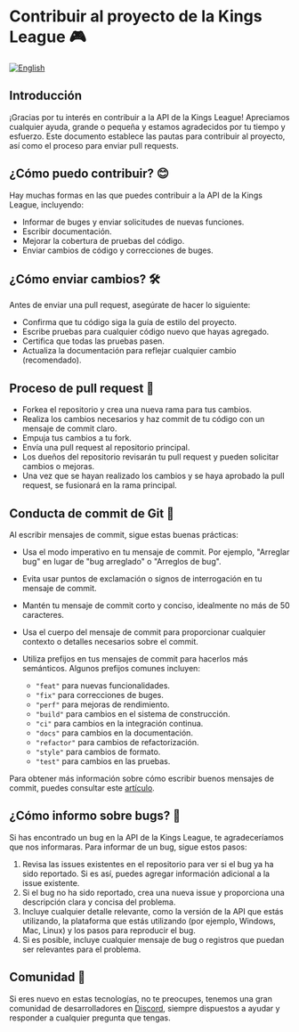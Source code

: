 

# Contribuir al proyecto de la Kings League 🎮

[![English](https://img.shields.io/badge/language-English-blue.svg)](CONTRIBUTING.md)

## Introducción

¡Gracias por tu interés en contribuir a la API de la Kings League! Apreciamos cualquier ayuda, grande o pequeña y estamos agradecidos por tu tiempo y esfuerzo. Este documento establece las pautas para contribuir al proyecto, así como el proceso para enviar pull requests.

## ¿Cómo puedo contribuir? 😊

Hay muchas formas en las que puedes contribuir a la API de la Kings League, incluyendo:

- Informar de buges y enviar solicitudes de nuevas funciones.
- Escribir documentación.
- Mejorar la cobertura de pruebas del código.
- Enviar cambios de código y correcciones de buges.

## ¿Cómo enviar cambios? 🛠

Antes de enviar una pull request, asegúrate de hacer lo siguiente:

- Confirma que tu código siga la guía de estilo del proyecto.
- Escribe pruebas para cualquier código nuevo que hayas agregado.
- Certifica que todas las pruebas pasen.
- Actualiza la documentación para reflejar cualquier cambio (recomendado).

## Proceso de pull request 🚀

- Forkea el repositorio y crea una nueva rama para tus cambios.
- Realiza los cambios necesarios y haz commit de tu código con un mensaje de commit claro.
- Empuja tus cambios a tu fork.
- Envía una pull request al repositorio principal.
- Los dueños del repositorio revisarán tu pull request y pueden solicitar cambios o mejoras.
- Una vez que se hayan realizado los cambios y se haya aprobado la pull request, se fusionará en la rama principal.

## Conducta de commit de Git 📝

Al escribir mensajes de commit, sigue estas buenas prácticas:

- Usa el modo imperativo en tu mensaje de commit. Por ejemplo, "Arreglar bug" en lugar de "bug arreglado" o "Arreglos de bug".
- Evita usar puntos de exclamación o signos de interrogación en tu mensaje de commit.
- Mantén tu mensaje de commit corto y conciso, idealmente no más de 50 caracteres.
- Usa el cuerpo del mensaje de commit para proporcionar cualquier contexto o detalles necesarios sobre el commit.
- Utiliza prefijos en tus mensajes de commit para hacerlos más semánticos. Algunos prefijos comunes incluyen:

	- `"feat"` para nuevas funcionalidades.
	- `"fix"` para correcciones de buges.
	- `"perf"` para mejoras de rendimiento.
	- `"build"` para cambios en el sistema de construcción.
	- `"ci"` para cambios en la integración continua.
	- `"docs"` para cambios en la documentación.
	- `"refactor"` para cambios de refactorización.
	- `"style"` para cambios de formato.
	- `"test"` para cambios en las pruebas.

Para obtener más información sobre cómo escribir buenos mensajes de commit, puedes consultar este [artículo](https://midu.dev/buenas-practicas-escribir-commits-git/).

## ¿Cómo informo sobre bugs? 🐛

Si has encontrado un bug en la API de la Kings League, te agradeceríamos que nos informaras. Para informar de un bug, sigue estos pasos:

1. Revisa las issues existentes en el repositorio para ver si el bug ya ha sido reportado. Si es así, puedes agregar información adicional a la issue existente.
2. Si el bug no ha sido reportado, crea una nueva issue y proporciona una descripción clara y concisa del problema.
3. Incluye cualquier detalle relevante, como la versión de la API que estás utilizando, la plataforma que estás utilizando (por ejemplo, Windows, Mac, Linux) y los pasos para reproducir el bug.
4. Si es posible, incluye cualquier mensaje de bug o registros que puedan ser relevantes para el problema.

## Comunidad 🐾

Si eres nuevo en estas tecnologías, no te preocupes, tenemos una gran comunidad de desarrolladores en [Discord](https://discord.gg/midudev/ 'Discord'), siempre dispuestos a ayudar y responder a cualquier pregunta que tengas.




